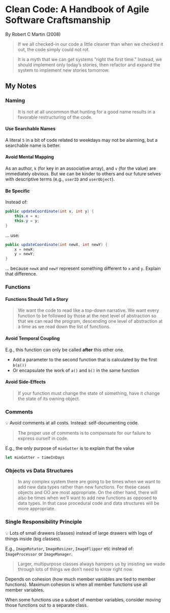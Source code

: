 # Clean Code: A Handbook of Agile Software Craftsmanship
By Robert C Martin (2008)

> If we all checked-in our code a little cleaner than when we checked it out, the code simply could not rot.

> It is a myth that we can get systems “right the first time.” Instead, we should implement only today’s stories, then refactor and expand the system to implement new stories tomorrow.

## My Notes

### Naming

> It is not at all uncommon that hunting for a good name results in a favorable restructuring of the code.

#### Use Searchable Names

A literal `5` in a bit of code related to weekdays may not be alarming, but a searchable name is better.

#### Avoid Mental Mapping

As an author, `k` (for key in an associative array), and `v` (for the value) are immediately obvious. But we can be kinder to others and our future selves with descriptive terms (e.g., `userID` and `userObject`).

#### Be Specific

Instead of:

```java
public updateCoordinate(int x, int y) {
    this.x = x;
    this.y = y;
}
```

… use:

```java
public updateCoordinate(int newX, int newY) {
    x = newX;
    y = newY;
}
```

… because `newX` and `newY` represent something different to `x` and `y`. Explain that difference.

### Functions

#### Functions Should Tell a Story

> We want the code to read like a top-down narrative. We want every function to be followed by those at the next level of abstraction so that we can read the program, descending one level of abstraction at a time as we read down the list of functions.

#### Avoid Temporal Coupling

E.g., this function can only be called **after** this other one.

- Add a parameter to the second function that is calculated by the first `b(a())`
- Or encapsulate the work of `a()` and `b()` in the same function

#### Avoid Side-Effects

> If your function must change the state of something, have it change the state of its owning object.

### Comments

💡 Avoid comments at all costs. Instead: self-documenting code.

> The proper use of comments is to compensate for our failure to express ourself in code.

E.g., the only purpose of `minGutter` is to explain that the value

```javascript
let minGutter = timeInDays
```

### Objects vs Data Structures

> In any complex system there are going to be times when we want to add new data types rather than new functions. For these cases objects and OO are most appropriate. On the other hand, there will also be times when we’ll want to add new functions as opposed to data types. In that case procedural code and data structures will be more appropriate.

### Single Responsibility Principle

💡 Lots of small drawers (classes) instead of large drawers with logs of things inside (big classes).

E.g., `ImageRotator`, `ImageResizer`, `ImageFlipper` etc instead of: `ImageProcessor` or `ImageManager`.

> Larger, multipurpose classes always hampers us by insisting we wade through lots of things we don’t need to know right now.

Depends on cohesion (how much member variables are tied to member functions). Maximum cohesion is when all member functions use all member variables.

When some functions use a subset of member variables, consider moving those functions out to a separate class.